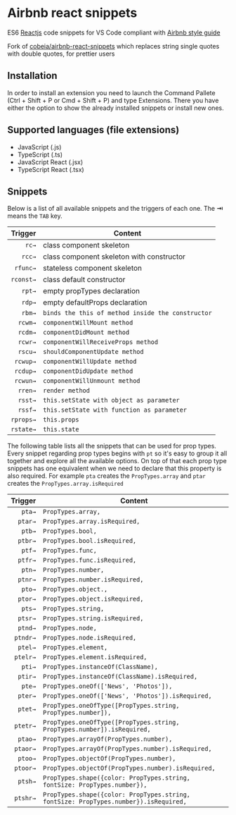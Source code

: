 # Airbnb react snippets

ES6 [Reactjs][react] code snippets for VS Code compliant with [Airbnb style guide](https://github.com/airbnb/javascript/tree/master/react)

Fork of [cobeia/airbnb-react-snippets](https://github.com/cobeia/airbnb-react-snippets) which replaces string single quotes with double quotes, for prettier users

## Installation

In order to install an extension you need to launch the Command Pallete (Ctrl + Shift + P or Cmd + Shift + P) and type Extensions.
There you have either the option to show the already installed snippets or install new ones.

## Supported languages (file extensions)

* JavaScript (.js)
* TypeScript (.ts)
* JavaScript React (.jsx)
* TypeScript React (.tsx)

## Snippets

Below is a list of all available snippets and the triggers of each one. The **⇥** means the `TAB` key.

|   Trigger | Content                                           |
| --------: | ------------------------------------------------- |
|     `rc→` | class component skeleton                          |
|    `rcc→` | class component skeleton with constructor         |
|  `rfunc→` | stateless component skeleton                      |
| `rconst→` | class default constructor                         |
|    `rpt→` | empty propTypes declaration                       |
|    `rdp→` | empty defaultProps declaration                    |
|    `rbm→` | `binds the this of method inside the constructor` |
|   `rcwm→` | `componentWillMount method`                       |
|   `rcdm→` | `componentDidMount method`                        |
|   `rcwr→` | `componentWillReceiveProps method`                |
|   `rscu→` | `shouldComponentUpdate method`                    |
|  `rcwup→` | `componentWillUpdate method`                      |
|  `rcdup→` | `componentDidUpdate method`                       |
|  `rcwun→` | `componentWillUnmount method`                     |
|   `rren→` | `render method`                                   |
|   `rsst→` | `this.setState with object as parameter`          |
|   `rssf→` | `this.setState with function as parameter`        |
| `rprops→` | `this.props`                                      |
| `rstate→` | `this.state`                                      |

The following table lists all the snippets that can be used for prop types.
Every snippet regarding prop types begins with `pt` so it's easy to group it all together and explore all the available options.
On top of that each prop type snippets has one equivalent when we need to declare that this property is also required.
For example `pta` creates the `PropTypes.array` and `ptar` creates the `PropTypes.array.isRequired`

|  Trigger | Content                                                                              |
| -------: | ------------------------------------------------------------------------------------ |
|   `pta→` | `PropTypes.array,`                                                                   |
|  `ptar→` | `PropTypes.array.isRequired,`                                                        |
|   `ptb→` | `PropTypes.bool,`                                                                    |
|  `ptbr→` | `PropTypes.bool.isRequired,`                                                         |
|   `ptf→` | `PropTypes.func,`                                                                    |
|  `ptfr→` | `PropTypes.func.isRequired,`                                                         |
|   `ptn→` | `PropTypes.number,`                                                                  |
|  `ptnr→` | `PropTypes.number.isRequired,`                                                       |
|   `pto→` | `PropTypes.object.,`                                                                 |
|  `ptor→` | `PropTypes.object.isRequired,`                                                       |
|   `pts→` | `PropTypes.string,`                                                                  |
|  `ptsr→` | `PropTypes.string.isRequired,`                                                       |
|  `ptnd→` | `PropTypes.node,`                                                                    |
| `ptndr→` | `PropTypes.node.isRequired,`                                                         |
|  `ptel→` | `PropTypes.element,`                                                                 |
| `ptelr→` | `PropTypes.element.isRequired,`                                                      |
|   `pti→` | `PropTypes.instanceOf(ClassName),`                                                   |
|  `ptir→` | `PropTypes.instanceOf(ClassName).isRequired,`                                        |
|   `pte→` | `PropTypes.oneOf(['News', 'Photos']),`                                               |
|  `pter→` | `PropTypes.oneOf(['News', 'Photos']).isRequired,`                                    |
|  `ptet→` | `PropTypes.oneOfType([PropTypes.string, PropTypes.number]),`                         |
| `ptetr→` | `PropTypes.oneOfType([PropTypes.string, PropTypes.number]).isRequired,`              |
|  `ptao→` | `PropTypes.arrayOf(PropTypes.number),`                                               |
| `ptaor→` | `PropTypes.arrayOf(PropTypes.number).isRequired,`                                    |
|  `ptoo→` | `PropTypes.objectOf(PropTypes.number),`                                              |
| `ptoor→` | `PropTypes.objectOf(PropTypes.number).isRequired,`                                   |
|  `ptsh→` | `PropTypes.shape({color: PropTypes.string, fontSize: PropTypes.number}),`            |
| `ptshr→` | `PropTypes.shape({color: PropTypes.string, fontSize: PropTypes.number}).isRequired,` |

[react]: https://facebook.github.io/react/
[badass-react-snippets]: https://github.com/tylerbuchea/badass-react-snippets
[vscode-react]: https://github.com/xabikos/vscode-react
